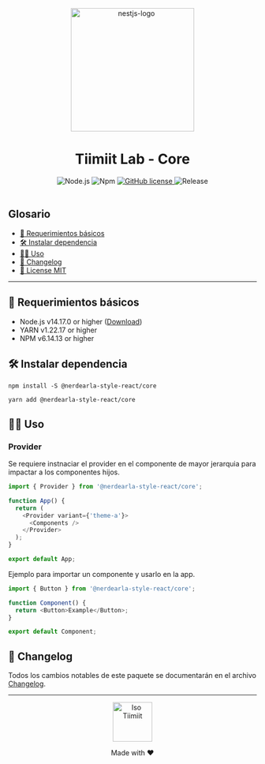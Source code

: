 <div align="center">
    <img alt="nestjs-logo" width="250" height="auto" src="https://raw.githubusercontent.com/tiimiit-lab/nerdearla-style-react/main/.readme-static/logo-tiimiit.svg" />
    <h1>Tiimiit Lab - Core </h1>
</div>

<div align="center">
    <img src="https://img.shields.io/static/v1.svg?style=flat&label=Node&message=v14.17.0&labelColor=339933&color=757575&logoColor=FFFFFF&logo=Node.js" alt="Node.js"/>
    <img src="https://img.shields.io/static/v1.svg?style=flat&label=Npm&message=v6.14.13&labelColor=CB3837&logoColor=FFFFFF&color=757575&logo=npm" alt="Npm"/>
    <a href="./license.md">
        <img alt="GitHub license" src="https://img.shields.io/github/license/tiimiit-lab/nerdearla-style-react?style=flat">
    </a>
    <img alt="Release" src="https://img.shields.io/npm/v/@nerdearla-style-react/core.svg">
    <br/> 
</div>
<br>

## Glosario

- [📝 Requerimientos básicos](#basic-requirements)
- [🛠️ Instalar dependencia](#install-dependencies)
- [👨‍💻 Uso](#use)
- [📄 Changelog](./CHANGELOG.md)
- [📜 License MIT](../../license.md)

---

<a name="basic-requirements"></a>

## 📝 Requerimientos básicos

- Node.js v14.17.0 or higher ([Download](https://nodejs.org/es/download/))
- YARN v1.22.17 or higher
- NPM v6.14.13 or higher

<a name="install-dependencies"></a>

## 🛠️ Instalar dependencia

```
npm install -S @nerdearla-style-react/core
```

```
yarn add @nerdearla-style-react/core
```

<a name="use"></a>

## 👨‍💻 Uso

### Provider

Se requiere instnaciar el provider en el componente de mayor jerarquia para impactar a los componentes hijos.

```typescript
import { Provider } from '@nerdearla-style-react/core';

function App() {
  return (
    <Provider variant={'theme-a'}>
      <Components />
    </Provider>
  );
}

export default App;
```

Ejemplo para importar un componente y usarlo en la app.

```typescript
import { Button } from '@nerdearla-style-react/core';

function Component() {
  return <Button>Example</Button>;
}

export default Component;
```

## 📄 Changelog

Todos los cambios notables de este paquete se documentarán en el archivo [Changelog](./CHANGELOG.md).

---

<div align="center">
    <a href="mailto:arqteam@prismamp.com" target="_blank" alt="Send a email">
        <img src="https://raw.githubusercontent.com/tiimiit-lab/nerdearla-style-react/main/.readme-static/iso-tiimiit.svg" width="80" alt="Iso Tiimiit" />
    </a><br/>
    <p>Made with ❤</p>
</div>
